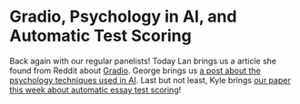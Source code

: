 # Gradio, Psychology in AI, and Automatic Test Scoring

Back again with our regular panelists! Today Lan brings us a article she found from Reddit about [Gradio](https://gradiohub.com/). George brings us [a post about the psychology techniques used in AI](https://www.technologyreview.com/2020/07/17/1005415/a-concept-in-psychology-is-helping-ai-to-better-navigate-our-world/). Last but not least, Kyle brings [our paper this week about automatic essay test scoring](https://arxiv.org/pdf/2007.06796.pdf)!
